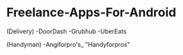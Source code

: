 # Freelance-Apps-For-Android

(Delivery)
-DoorDash
-Grubhub
-UberEats

(Handyman)
-Angiforpro's_ "Handyforpros"
